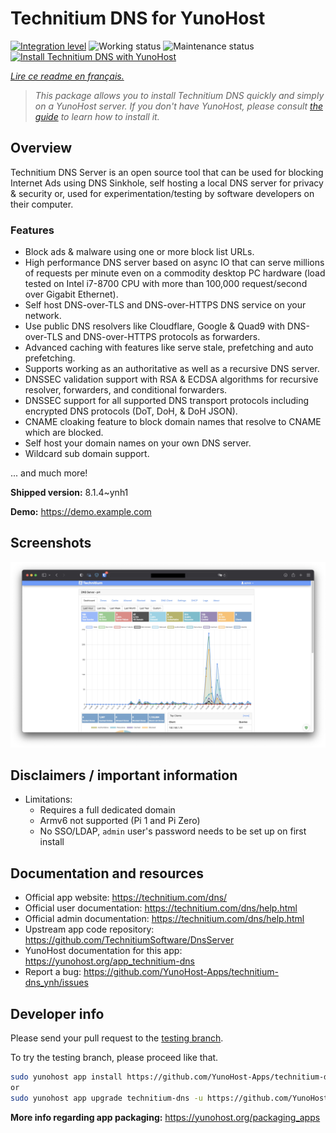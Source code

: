 <!--
N.B.: This README was automatically generated by https://github.com/YunoHost/apps/tree/master/tools/README-generator
It shall NOT be edited by hand.
-->

# Technitium DNS for YunoHost

[![Integration level](https://dash.yunohost.org/integration/technitium-dns.svg)](https://dash.yunohost.org/appci/app/technitium-dns) ![Working status](https://ci-apps.yunohost.org/ci/badges/technitium-dns.status.svg) ![Maintenance status](https://ci-apps.yunohost.org/ci/badges/technitium-dns.maintain.svg)  
[![Install Technitium DNS with YunoHost](https://install-app.yunohost.org/install-with-yunohost.svg)](https://install-app.yunohost.org/?app=technitium-dns)

*[Lire ce readme en français.](./README_fr.md)*

> *This package allows you to install Technitium DNS quickly and simply on a YunoHost server.
If you don't have YunoHost, please consult [the guide](https://yunohost.org/#/install) to learn how to install it.*

## Overview

Technitium DNS Server is an open source tool that can be used for blocking Internet Ads using DNS Sinkhole, self hosting a local DNS server for privacy & security or, used for experimentation/testing by software developers on their computer.

### Features

- Block ads & malware using one or more block list URLs.
- High performance DNS server based on async IO that can serve millions of requests per minute even on a commodity desktop PC hardware (load tested on Intel i7-8700 CPU with more than 100,000 request/second over Gigabit Ethernet).
- Self host DNS-over-TLS and DNS-over-HTTPS DNS service on your network.
- Use public DNS resolvers like Cloudflare, Google & Quad9 with DNS-over-TLS and DNS-over-HTTPS protocols as forwarders.
- Advanced caching with features like serve stale, prefetching and auto prefetching.
- Supports working as an authoritative as well as a recursive DNS server.
- DNSSEC validation support with RSA & ECDSA algorithms for recursive resolver, forwarders, and conditional forwarders.
- DNSSEC support for all supported DNS transport protocols including encrypted DNS protocols (DoT, DoH, & DoH JSON).
- CNAME cloaking feature to block domain names that resolve to CNAME which are blocked.
- Self host your domain names on your own DNS server.
- Wildcard sub domain support.

... and much more!

**Shipped version:** 8.1.4~ynh1

**Demo:** https://demo.example.com

## Screenshots

![Screenshot of Technitium DNS](./doc/screenshots/example.jpg)

## Disclaimers / important information

* Limitations:
    * Requires a full dedicated domain
    * Armv6 not supported (Pi 1 and Pi Zero)
    * No SSO/LDAP, `admin` user's password needs to be set up on first install

## Documentation and resources

* Official app website: <https://technitium.com/dns/>
* Official user documentation: <https://technitium.com/dns/help.html>
* Official admin documentation: <https://technitium.com/dns/help.html>
* Upstream app code repository: <https://github.com/TechnitiumSoftware/DnsServer>
* YunoHost documentation for this app: <https://yunohost.org/app_technitium-dns>
* Report a bug: <https://github.com/YunoHost-Apps/technitium-dns_ynh/issues>

## Developer info

Please send your pull request to the [testing branch](https://github.com/YunoHost-Apps/technitium-dns_ynh/tree/testing).

To try the testing branch, please proceed like that.

``` bash
sudo yunohost app install https://github.com/YunoHost-Apps/technitium-dns_ynh/tree/testing --debug
or
sudo yunohost app upgrade technitium-dns -u https://github.com/YunoHost-Apps/technitium-dns_ynh/tree/testing --debug
```

**More info regarding app packaging:** <https://yunohost.org/packaging_apps>
